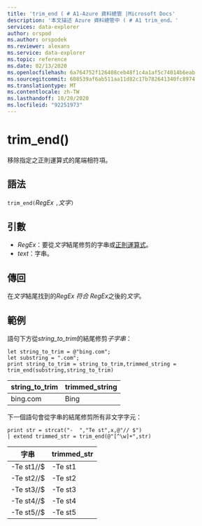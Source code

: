 ```yaml
---
title: 'trim_end ( # A1-Azure 資料總管 |Microsoft Docs'
description: '本文描述 Azure 資料總管中 ( # A1 trim_end。'
services: data-explorer
author: orspod
ms.author: orspodek
ms.reviewer: alexans
ms.service: data-explorer
ms.topic: reference
ms.date: 02/13/2020
ms.openlocfilehash: 6a764752f126408ceb48f1c4a1af5c74014b6eab
ms.sourcegitcommit: 608539af6ab511aa11d82c17b782641340fc8974
ms.translationtype: MT
ms.contentlocale: zh-TW
ms.lasthandoff: 10/20/2020
ms.locfileid: "92251973"
---
```

# <a name="trim_end"></a>trim_end()

移除指定之正則運算式的尾端相符項。

## <a name="syntax"></a>語法

`trim_end(`*RegEx* `,`*文字*`)`

## <a name="arguments"></a>引數

* *RegEx*：要從*文字*結尾修剪的字串或[正則運算式](re2.md)。  
* *text*：字串。

## <a name="returns"></a>傳回

在*文字*結尾找到的*RegEx 符合 RegEx*之後的*文字*。

## <a name="example"></a>範例

語句下方從*string_to_trim*的結尾修剪*子字串*：

```kusto
let string_to_trim = @"bing.com";
let substring = ".com";
print string_to_trim = string_to_trim,trimmed_string = trim_end(substring,string_to_trim)
```

|string_to_trim|trimmed_string|
|--------------|--------------|
|bing.com      |Bing          |

下一個語句會從字串的結尾修剪所有非文字字元：

```kusto
print str = strcat("-  ","Te st",x,@"// $")
| extend trimmed_str = trim_end(@"[^\w]+",str)
```

|字串          |trimmed_str|
|-------------|-----------|
|-Te st1//$|-Te st1  |
|-Te st2//$|-Te st2  |
|-Te st3//$|-Te st3  |
|-Te st4//$|-Te st4  |
|-Te st5//$|-Te st5  |